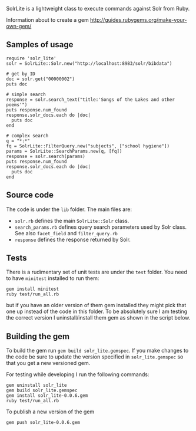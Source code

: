 SolrLite is a lightweight class to execute commands against Solr from Ruby.

Information about to create a gem http://guides.rubygems.org/make-your-own-gem/

## Samples of usage
```
require 'solr_lite'
solr = SolrLite::Solr.new("http://localhost:8983/solr/bibdata")

# get by ID
doc = solr.get("00000002")
puts doc

# simple search
response = solr.search_text("title:'Songs of the Lakes and other poems'")
puts response.num_found
response.solr_docs.each do |doc|
  puts doc
end

# complex search
q = "*:*"
fq = SolrLite::FilterQuery.new("subjects", ["school hygiene"])
params = SolrLite::SearchParams.new(q, [fq])
response = solr.search(params)
puts response.num_found
response.solr_docs.each do |doc|
  puts doc
end
```

## Source code
The code is under the `lib` folder. The main files are:
* `solr.rb` defines the main `SolrLite::Solr` class.
* `search_params.rb` defines query search parameters used by Solr class. See also `facet_field` and `filter_query.rb`
* `response` defines the response returned by Solr.


## Tests
There is a rudimentary set of unit tests are under the `test` folder. You need to have `minitest` installed to run them:

```
gem install minitest
ruby test/run_all.rb
```

but if you have an older version of them gem installed they might pick that one up instead of the code in this folder. To be absolutely sure I am testing the correct version I uninstall/install them gem as shown in the script below.

## Building the gem
To build the gem run `gem build solr_lite.gemspec`. If you make changes to the code be sure to update the version specified in `solr_lite.gemspec` so that you get a new versioned gem.

For testing while developing I run the following commands:
```
gem uninstall solr_lite
gem build solr_lite.gemspec
gem install solr_lite-0.0.6.gem
ruby test/run_all.rb
```

To publish a new version of the gem
```
gem push solr_lite-0.0.6.gem
```
